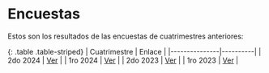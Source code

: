 Encuestas
=========

Estos son los resultados de las encuestas de cuatrimestres anteriores:

{: .table .table-striped}
| Cuatrimestre  |  Enlace  |
|---------------|----------|
| 2do 2024      | [Ver](https://docs.google.com/forms/d/1Th4h2yVKB9IPDS9KfkIKtVLcQj7Eg7nc7gb8LQk8gGk/viewanalytics) |
| 1ro 2024      | [Ver](https://docs.google.com/forms/d/1gyCaVuDY0JbMzvUWnC552VTqgFwpMZIAsEtwnDEX-xE/viewanalytics) |
| 2do 2023      | [Ver](https://docs.google.com/forms/d/1_5TjPDb2SCfQvCs3WGdu-m-KOuY5uKmH1iHHU61gdN4/viewanalytics) |
| 1ro 2023      | [Ver](https://docs.google.com/forms/d/16E6iwmNeTOckhAAkG47WKne0QXtHTSbvbvfnJJ9kIFM/viewanalytics) |
